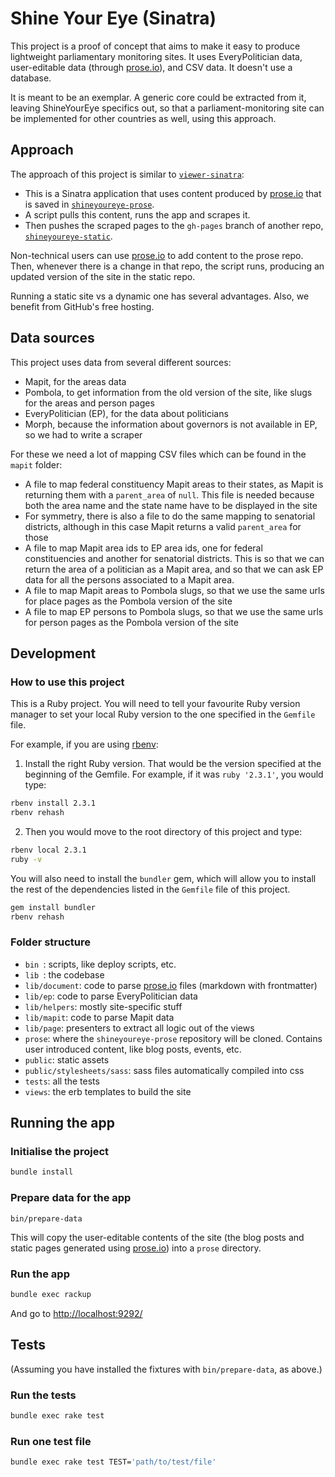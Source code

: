 # Shine Your Eye (Sinatra)

This project is a proof of concept that aims to make it easy to produce
lightweight parliamentary monitoring sites. It uses EveryPolitician data,
user-editable data (through [prose.io](http://prose.io/)), and CSV data.
It doesn't use a database.

It is meant to be an exemplar. A generic core could be extracted from it,
leaving ShineYourEye specifics out, so that a parliament-monitoring site can be
implemented for other countries as well, using this approach.

## Approach

The approach of this project is similar to
[`viewer-sinatra`](https://github.com/everypolitician/viewer-sinatra):

* This is a Sinatra application that uses content produced by
[prose.io](http://prose.io/) that is saved in
[`shineyoureye-prose`](https://github.com/theyworkforyou/shineyoureye-prose).
* A script pulls this content, runs the app and scrapes it.
* Then pushes the scraped pages to the `gh-pages` branch of another repo,
[`shineyoureye-static`](https://github.com/theyworkforyou/shineyoureye-static).

Non-technical users can use [prose.io](http://prose.io/) to add content to the
prose repo. Then, whenever there is a change in that repo, the script runs,
producing an updated version of the site in the static repo.

Running a static site vs a dynamic one has several advantages. Also, we benefit
from GitHub's free hosting.


## Data sources

This project uses data from several different sources:

* Mapit, for the areas data
* Pombola, to get information from the old version of the site, like slugs for the areas and person pages
* EveryPolitician (EP), for the data about politicians
* Morph, because the information about governors is not available in EP, so we had to write a scraper

For these we need a lot of mapping CSV files which can be found in the `mapit` folder:

* A file to map federal constituency Mapit areas to their states, as Mapit is returning them with a `parent_area` of `null`. This file is needed because both the area name and the state name have to be displayed in the site
* For symmetry, there is also a file to do the same mapping to senatorial districts, although in this case Mapit returns a valid `parent_area` for those
* A file to map Mapit area ids to EP area ids, one for federal constituencies and another for senatorial districts. This is so that we can return the area of a politician as a Mapit area, and so that we can ask EP data for all the persons associated to a Mapit area.
* A file to map Mapit areas to Pombola slugs, so that we use the same urls for place pages as the Pombola version of the site
* A file to map EP persons to Pombola slugs, so that we use the same urls for person pages as the Pombola version of the site


## Development


### How to use this project

This is a Ruby project.
You will need to tell your favourite Ruby version manager to set your local Ruby
 version to the one specified in the `Gemfile` file.

For example, if you are using
[rbenv](https://cbednarski.com/articles/installing-ruby/):

1. Install the right Ruby version. That would be the version specified at the
beginning of the Gemfile. For example, if it was `ruby '2.3.1'`, you would type:
```bash
rbenv install 2.3.1
rbenv rehash
```
2. Then you would move to the root directory of this project and type:
```bash
rbenv local 2.3.1
ruby -v
```

You will also need to install the `bundler` gem, which will allow you to install
 the rest of the dependencies listed in the `Gemfile` file of this project.

```bash
gem install bundler
rbenv rehash
```


### Folder structure

* `bin `: scripts, like deploy scripts, etc.
* `lib `: the codebase
* `lib/document`: code to parse [prose.io](http://prose.io/) files (markdown
  with frontmatter)
* `lib/ep`: code to parse EveryPolitician data
* `lib/helpers`: mostly site-specific stuff
* `lib/mapit`: code to parse Mapit data
* `lib/page`: presenters to extract all logic out of the views
* `prose`: where the `shineyoureye-prose` repository will be cloned. Contains
user introduced content, like blog posts, events, etc.
* `public`: static assets
* `public/stylesheets/sass`: sass files automatically compiled into css
* `tests`: all the tests
* `views`: the erb templates to build the site


## Running the app

### Initialise the project

```bash
bundle install
```

### Prepare data for the app

```
bin/prepare-data
```

This will copy the user-editable contents of the site (the blog posts
and static pages generated using [prose.io](http://prose.io/)) into a
`prose` directory.

### Run the app

```bash
bundle exec rackup
```

And go to <http://localhost:9292/>


## Tests

(Assuming you have installed the fixtures with `bin/prepare-data`, as above.)

### Run the tests

```bash
bundle exec rake test
```

### Run one test file

```bash
bundle exec rake test TEST='path/to/test/file'
```
